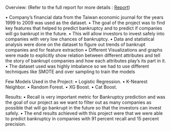 Overview: (Refer to the full report for more details : [Report](<Bankruptcy Prediction Report - Final.pdf>))

• Company’s financial data from the Taiwan economic journal for the years 1999 to 2009 was used as the dataset.
• The goal of the project was to find key features that helped to predict bankruptcy and to predict if companies
will go bankrupt in the future.
• This will allow investors to invest safely into companies with very low chances of bankruptcy.
• Data and statistical analysis were done on the dataset to figure out trends of bankrupt companies and for
feature extraction
• Different Visualizations and graphs were made to explicitly show relation between different attributes and
tell the story of bankrupt companies and how each attributes play’s its part in it.
• The dataset used was highly imbalance so we had to use different techniques like SMOTE and over
sampling to train the models

Few Models Used in the Project:
• Logistic Regression.
• K-Nearest Neighbor.
• Random Forest.
• XG Boost.
• Cat Boost.

Results:
• Recall is very important metric for Bankruptcy prediction and was the goal of our project as we want to filter out as many companies as possible that will go bankrupt in the future so that the investors can invest safely.
• The end results achieved with this project were that we were able to predict bankruptcy in companies with 91 percent recall and 15 percent precision.
